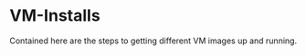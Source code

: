 VM-Installs
===========
Contained here are the steps to getting different VM images up and running.
